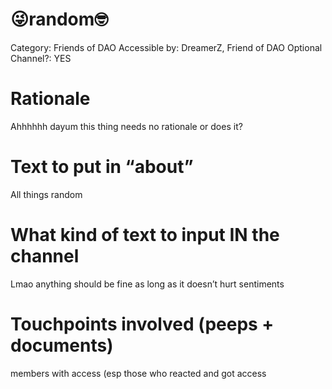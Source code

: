 # 😜random🤓

Category: Friends of DAO
Accessible by: DreamerZ, Friend of DAO
Optional Channel?: YES

# Rationale

Ahhhhhh dayum this thing needs no rationale or does it?

# Text to put in “about”

All things random

# What kind of text to input IN the channel

Lmao anything should be fine as long as it doesn’t hurt sentiments

# Touchpoints involved (peeps + documents)

members with access (esp those who reacted and got access